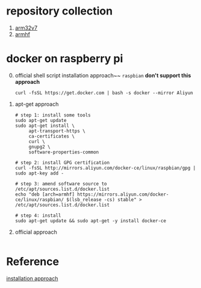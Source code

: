 # repository collection
1. [arm32v7](https://hub.docker.com/u/arm32v7)
2. [armhf](https://hub.docker.com/u/armhf)

# docker on raspberry pi

0. official shell script installation approach~~ `raspbian` **don't support this approach**

   ```shell
   curl -fsSL https://get.docker.com | bash -s docker --mirror Aliyun
   ```

1. apt-get approach

   ```shell
   # step 1: install some tools
   sudo apt-get update
   sudo apt-get install \
        apt-transport-https \
        ca-certificates \
        curl \
        gnupg2 \
        software-properties-common
        
   # step 2: install GPG certification
   curl -fsSL http://mirrors.aliyun.com/docker-ce/linux/raspbian/gpg | sudo apt-key add -
   
   # step 3: amend software source to /etc/apt/sources.list.d/docker.list
   echo "deb [arch=armhf] https://mirrors.aliyun.com/docker-ce/linux/raspbian/ $(lsb_release -cs) stable" > /etc/apt/sources.list.d/docker.list
   
   # step 4: install
   sudo apt-get update && sudo apt-get -y install docker-ce
   ```

2. official approach

   ```shell
   
   ```

# Reference 

[installation approach](https://yeasy.gitbooks.io/docker_practice/content/install/raspberry-pi.html)